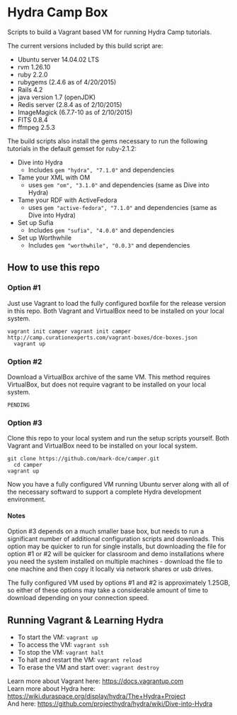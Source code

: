 Hydra Camp Box
==============

Scripts to build a Vagrant based VM for running Hydra Camp tutorials.

The current versions included by this build script are:

* Ubuntu server 14.04.02 LTS
* rvm 1.26.10
* ruby 2.2.0
* rubygems (2.4.6 as of 4/20/2015)
* Rails 4.2
* java version 1.7 (openJDK)
* Redis server (2.8.4 as of 2/10/2015)
* ImageMagick (6.7.7-10 as of 2/10/2015)
* FITS 0.8.4
* ffmpeg 2.5.3

The build scripts also install the gems necessary to run the following tutorials in the default gemset for ruby-2.1.2:

* Dive into Hydra
    * Includes `gem "hydra", "7.1.0"` and dependencies
* Tame your XML with OM
	* uses `gem "om", "3.1.0"` and dependencies (same as Dive into Hydra)
* Tame your RDF with ActiveFedora
	* uses `gem "active-fedora", "7.1.0"` and dependencies (same as Dive into Hydra)
* Set up Sufia
    * Includes `gem "sufia", "4.0.0"` and dependencies
* Set up Worthwhile
	* Includes `gem "worthwhile", "0.0.3"` and dependencies

How to use this repo
--------------------

### Option #1 ###
Just use Vagrant to load the fully configured boxfile for the release version in this repo. Both Vagrant and VirtualBox need to be installed on your local system.  

    vagrant init camper vagrant init camper http://camp.curationexperts.com/vagrant-boxes/dce-boxes.json
	  vagrant up

### Option #2 ###
Download a VirtualBox archive of the same VM. This method requires VirtualBox, but does not require vagrant to be installed on your local system.

    PENDING

### Option #3 ###
Clone this repo to your local system and run the setup scripts yourself.  Both Vagrant and VirtualBox need to be installed on your local system.  

    git clone https://github.com/mark-dce/camper.git
	  cd camper
    vagrant up
    
Now you have a fully configured VM running Ubuntu server along with all of the necessary softward to support a complete Hydra development environment.

#### Notes ####
Option #3 depends on a much smaller base box, but needs to run a significant number of additional configuration scripts and downloads.  This option may be quicker to run for single installs, but downloading the file for option #1 or #2 will be quicker for classroom and demo installations where you need the system installed on multiple machines - download the file to one machine and then copy it locally via network shares or usb drives.

The fully configured VM used by options #1 and #2 is approximately 1.25GB, so either of these options may take a considerable amount of time to download depending on your connection speed. 


Running Vagrant & Learning Hydra
--------------------------------

* To start the VM: `vagrant up`
* To access the VM: `vagrant ssh`
* To stop the VM: `vagrant halt`
* To halt and restart the VM: `vagrant reload`
* To erase the VM and start over: `vagrant destroy`

Learn more about Vagrant here: https://docs.vagrantup.com  
Learn more about Hydra here: https://wiki.duraspace.org/display/hydra/The+Hydra+Project  
And here: https://github.com/projecthydra/hydra/wiki/Dive-into-Hydra  

